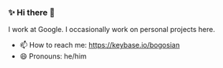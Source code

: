 ### ✨ Hi there 👋

I work at Google. I occasionally work on personal projects here.

- 📫 How to reach me: https://keybase.io/bogosian
- 😄 Pronouns: he/him

<!--
**bogosj/bogosj** is a ✨ _special_ ✨ repository because its `README.md` (this file) appears on your GitHub profile.

Here are some ideas to get you started:

- 🔭 I’m currently working on ...
- 🌱 I’m currently learning ...
- 👯 I’m looking to collaborate on ...
- 🤔 I’m looking for help with ...
- 💬 Ask me about ...
- 😄 Pronouns: ...
- ⚡ Fun fact: ...
-->
